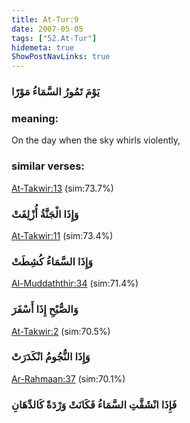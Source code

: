 ```yaml
---
title: At-Tur:9
date: 2007-05-05
tags: ["52.At-Tur"]
hidemeta: true 
ShowPostNavLinks: true 
---
```

### يَوْمَ تَمُورُ السَّمَاءُ مَوْرًا
### meaning: 
On the day when the sky whirls violently,
### similar verses: 

[At-Takwir:13](/81/13) (sim:73.7%)

### وَإِذَا الْجَنَّةُ أُزْلِفَتْ

[At-Takwir:11](/81/11) (sim:73.4%)

### وَإِذَا السَّمَاءُ كُشِطَتْ

[Al-Muddaththir:34](/74/34) (sim:71.4%)

### وَالصُّبْحِ إِذَا أَسْفَرَ

[At-Takwir:2](/81/2) (sim:70.5%)

### وَإِذَا النُّجُومُ انْكَدَرَتْ

[Ar-Rahmaan:37](/55/37) (sim:70.1%)

### فَإِذَا انْشَقَّتِ السَّمَاءُ فَكَانَتْ وَرْدَةً كَالدِّهَانِ
